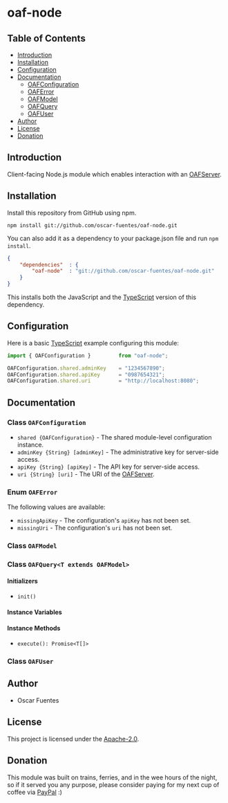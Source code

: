 # oaf-node

## Table of Contents

* [Introduction](#introduction)
* [Installation](#installation)
* [Configuration](#configuration)
* [Documentation](#documentation)
    * [OAFConfiguration](#class-oafconfiguration)
    * [OAFError](#enum-oaferror)
    * [OAFModel](#class-oafmodel)
    * [OAFQuery](#class-oafqueryt-extends-oafmodel)
    * [OAFUser](#class-oafuser)
* [Author](#author)
* [License](#license)
* [Donation](#donation)

## Introduction

Client-facing Node.js module which enables interaction with an [OAFServer][OAFServer].

## Installation

Install this repository from GitHub using npm.

```shell
npm install git://github.com/oscar-fuentes/oaf-node.git
```

You can also add it as a dependency to your package.json file and run `npm install`.

```json
{
    "dependencies"  : {
        "oaf-node"  : "git://github.com/oscar-fuentes/oaf-node.git"
    }
}
```

This installs both the JavaScript and the [TypeScript][TypeScript] version of this dependency.

## Configuration

Here is a basic [TypeScript][TypeScript] example configuring this module:

```typescript
import { OAFConfiguration }         from "oaf-node";

OAFConfiguration.shared.adminKey    = "1234567890";
OAFConfiguration.shared.apiKey      = "0987654321";
OAFConfiguration.shared.uri         = "http://localhost:8080";
```

## Documentation

### Class `OAFConfiguration`

* `shared {OAFConfiguration}` - The shared module-level configuration instance.
* `adminKey {String} [adminKey]` - The administrative key for server-side access.
* `apiKey {String} [apiKey]` - The API key for server-side access.
* `uri {String} [uri]` - The URI of the [OAFServer][OAFServer].

### Enum `OAFError`

The following values are available:

* `missingApiKey` - The configuration's `apiKey` has not been set.
* `missingUri` - The configuration's `uri` has not been set.

### Class `OAFModel`

### Class `OAFQuery<T extends OAFModel>`

#### Initializers

* `init()`

#### Instance Variables

#### Instance Methods

* `execute(): Promise<T[]>`

### Class `OAFUser`

## Author

* Oscar Fuentes

## License

This project is licensed under the [Apache-2.0](LICENSE).

## Donation

This module was built on trains, ferries, and in the wee hours of the night, so if it served you any purpose, please consider paying for my next cup of coffee via [PayPal][PayPal] :)

[PayPal]: https://www.paypal.me/oscarfuentes/1
[OAFServer]: https://github.com/oscar-fuentes/oaf-server
[TypeScript]: https://www.typescriptlang.org/
